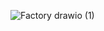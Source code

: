 ![Factory drawio (1)](https://github.com/user-attachments/assets/112f8abe-4162-411c-a29c-7ce61d35f2b1)
